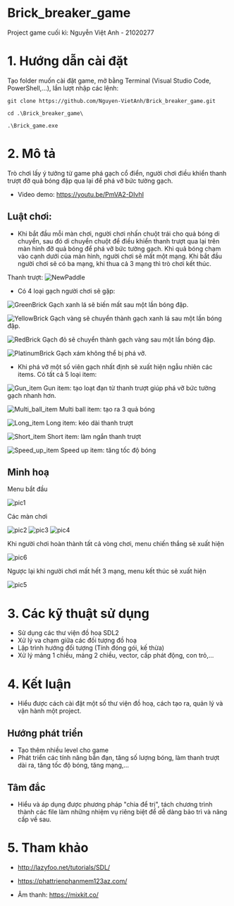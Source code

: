 # Brick_breaker_game
Project game cuối kì: Nguyễn Việt Anh - 21020277
# 1. Hướng dẫn cài đặt
Tạo folder muốn cài đặt game, mở bằng Terminal (Visual Studio Code, PowerShell,...), lần lượt nhập các lệnh:

`git clone https://github.com/Nguyen-VietAnh/Brick_breaker_game.git`

`cd .\Brick_breaker_game\`

`.\Brick_game.exe`


# 2. Mô tả
Trò chơi lấy ý tưởng từ game phá gạch cổ điển, người chơi điều khiển thanh trượt đỡ quả bóng đập qua lại để phá vỡ bức tường gạch.

- Video demo: https://youtu.be/PmVA2-DIvhI

## Luật chơi:
- Khi bắt đầu mỗi màn chơi, người chơi nhấn chuột trái cho quả bóng di chuyển, sau đó di chuyển chuột để điều khiển thanh trượt qua lại trên màn hình đỡ quả bóng để phá vỡ bức tường gạch. Khi quả bóng chạm vào cạnh dưới của màn hình, người chơi sẽ mất một mạng. Khi bắt đầu người chơi sẽ có ba mạng, khi thua cả 3 mạng thì trò chơi kết thúc.

Thanh trượt: ![NewPaddle](https://user-images.githubusercontent.com/100273875/169706560-d7652358-7160-48d3-af20-2f0379f450e5.png)

- Có 4 loại gạch người chơi sẽ gặp:

![GreenBrick](https://user-images.githubusercontent.com/100273875/169706667-e1d33d24-b667-4a98-a1dd-e25ee2c5c48d.png) Gạch xanh lá sẽ biến mất sau một lần bóng đập.


![YellowBrick](https://user-images.githubusercontent.com/100273875/169706689-eb1a81dc-c18b-4a60-ad23-39f7fac3cd6f.png) Gạch vàng sẽ chuyển thành gạch xanh lá sau một lần bóng đập.


![RedBrick](https://user-images.githubusercontent.com/100273875/169706714-e1a8c249-bfe1-4d48-9148-552cf5ccbe34.png) Gạch đỏ sẽ chuyển thành gạch vàng sau một lần bóng đập.


![PlatinumBrick](https://user-images.githubusercontent.com/100273875/171680180-bf2dd5c2-882e-45d2-bff3-6d7f91302a70.png) Gạch xám không thể bị phá vỡ.




- Khi phá vỡ một số viên gạch nhất định sẽ xuất hiện ngẫu nhiên các items. Có tất cả 5 loại item:

![Gun_item](https://user-images.githubusercontent.com/100273875/171681253-6c53dcfd-b251-4762-8372-50cb82c97e7f.png)    Gun item: tạo loạt đạn từ thanh trượt giúp phá vỡ bức tường gạch nhanh hơn.


![Multi_ball_item](https://user-images.githubusercontent.com/100273875/171681303-0e28e276-1163-40d7-b6b5-786c7cf8829e.png)    Multi ball item: tạo ra 3 quả bóng


![Long_item](https://user-images.githubusercontent.com/100273875/171681455-a1a9a967-72e4-43ad-9c3d-87695f6cb60b.png)    Long item: kéo dài thanh trượt


![Short_item](https://user-images.githubusercontent.com/100273875/171681532-cbc53350-7658-4da3-b0bb-23e9693d3efc.png)    Short item: làm ngắn thanh trượt


![Speed_up_item](https://user-images.githubusercontent.com/100273875/171681605-a215e425-be46-4b83-91d9-180ad3cf2b9c.png)    Speed up item: tăng tốc độ bóng




## Minh hoạ

Menu bắt đầu

![pic1](https://user-images.githubusercontent.com/100273875/169706989-98030d83-19e7-4fb6-8ed4-e16cddcfc711.png)



Các màn chơi


![pic2](https://user-images.githubusercontent.com/100273875/169706994-e22babd4-90ac-4bfa-96d6-70bf5e0c304b.png)
![pic3](https://user-images.githubusercontent.com/100273875/169707008-67b072e5-6e4f-4d47-9f5a-eee080116327.png)
![pic4](https://user-images.githubusercontent.com/100273875/169707016-61ad3083-7ec4-4878-acf0-ebca54226e32.png)



Khi người chơi hoàn thành tất cả vòng chơi, menu chiến thắng sẽ xuất hiện


![pic6](https://user-images.githubusercontent.com/100273875/169707040-0bd49fc0-bfbe-465d-a4d8-e044670d50a3.png)


Ngược lại khi người chơi mất hết 3 mạng, menu kết thúc sẽ xuất hiện


![pic5](https://user-images.githubusercontent.com/100273875/169707024-d0e8e16a-449e-4116-88d1-9dc01fc0df90.png)





# 3. Các kỹ thuật sử dụng
- Sử dụng các thư viện đồ hoạ SDL2
- Xử lý va chạm giữa các đối tượng đồ hoạ
- Lập trình hướng đối tượng (Tính đóng gói, kế thừa)
- Xử lý mảng 1 chiều, mảng 2 chiều, vector, cấp phát động, con trỏ,...


# 4. Kết luận
- Hiểu được cách cài đặt một số thư viện đồ hoạ, cách tạo ra, quản lý và vận hành một project.

## Hướng phát triển
- Tạo thêm nhiều level cho game
- Phát triển các tính năng bắn đạn, tăng số lượng bóng, làm thanh trượt dài ra, tăng tốc độ bóng, tăng mạng,...

## Tâm đắc
- Hiểu và áp dụng được phương pháp "chia để trị", tách chương trình thành các file làm những nhiệm vụ riêng biệt để dễ dàng bảo trì và nâng cấp về sau.

# 5. Tham khảo
- http://lazyfoo.net/tutorials/SDL/
- https://phattrienphanmem123az.com/

- Âm thanh: https://mixkit.co/


